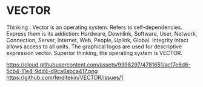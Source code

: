 VECTOR
======

Thinking : Vector is an operating system. Refers to self-dependencies. Express them is its addiction: Hardware, Downlink, Software, User, Network, Connection, Server, Internet, Web, People, Uplink, Global. Integrity intact allows access to all units. The graphical logos are used for descriptive expression vector. Superior thinking, the operating system is VECTOR.

https://cloud.githubusercontent.com/assets/9398297/4781651/ac17e6d6-5cb4-11e4-9dd4-d9ca6abca417.png
https://github.com/ferditekin/VECTOR/issues/1
